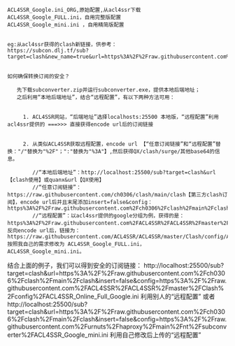     ACL4SSR_Google.ini_ORG,原始配置,从acl4ssr下载
    ACL4SSR_Google_FULL.ini，自用完整版配置
    ACL4SSR_Google_mini.ini ，自用精简版配置
    
    
    eg:从acl4ssr获得的clash新链接，供参考：
    https://subcon.dlj.tf/sub?target=clash&new_name=true&url=https%3A%2F%2Fraw.githubusercontent.com%2Fch0306%2Fclash%2Fmain%2Fclash&insert=false&config=https%3A%2F%2Fraw.githubusercontent.com%2FACL4SSR%2FACL4SSR%2Fmaster%2FClash%2Fconfig%2FACL4SSR_Online_Full_Google.ini
    
    
    如何确保转换订阅的安全？
    
       先下载subconverter.zip并运行subconverter.exe，提供本地后端地址；
       之后利用“本地后端地址”，结合“远程配置”，有以下两种方法可用：    
    
    
         1. ACL4SSR网站，“后端地址”选择localhosts:25500 本地版，“远程配置”利用acl4ssr提供的 ===>>> 直接获得encode url后的订阅链接
         
         
         2. 从类似ACL4SSR获取远程配置，encode url 【“任意订阅链接”和“远程配置”替换："/"替换为"%2F"；":"替换为"%3A"】,然后获得QX/clash/surge/其他base64的信息。
     
            //“本地后端地址”：http://localhost:25500/sub?target=clash&url【clash使用】或quanx&url【QX使用】
            //“任意订阅链接”：https://raw.githubusercontent.com/ch0306/clash/main/clash【第三方clash订阅】，encode url后并且末尾添加insert=false&config：  https%3A%2F%2Fraw.githubusercontent.com%2Fch0306%2Fclash%2Fmain%2Fclash&insert=false&config
            //“远程配置”：以acl4ssr提供的google分组为例，获得的是：https%3A%2F%2Fraw.githubusercontent.com%2FACL4SSR%2FACL4SSR%2Fmaster%2FClash%2Fconfig%2FACL4SSR_Online_Full_Google.ini，反向encode url后，链接为：https://raw.githubusercontent.com/ACL4SSR/ACL4SSR/master/Clash/config/ACL4SSR_Online_Full_Google.ini,按照我自己的需求修改为 ACL4SSR_Google_FULL.ini，
    ACL4SSR_Google_mini.ini。
    
    
   结合上面的例子，我们可以得到安全的订阅链接：
   http://localhost:25500/sub?target=clash&url=https%3A%2F%2Fraw.githubusercontent.com%2Fch0306%2Fclash%2Fmain%2Fclash&insert=false&config=https%3A%2F%2Fraw.githubusercontent.com%2FACL4SSR%2FACL4SSR%2Fmaster%2FClash%2Fconfig%2FACL4SSR_Online_Full_Google.ini   利用别人的“远程配置”
   或者    
   http://localhost:25500/sub?target=clash&url=https%3A%2F%2Fraw.githubusercontent.com%2Fch0306%2Fclash%2Fmain%2Fclash&insert=false&config=https%3A%2F%2Fraw.githubusercontent.com%2Furnuts%2Fhaproxy%2Fmain%2Fnt%2Fsubconverter%2FACL4SSR_Google_mini.ini     利用自己修改后上传的“远程配置”

